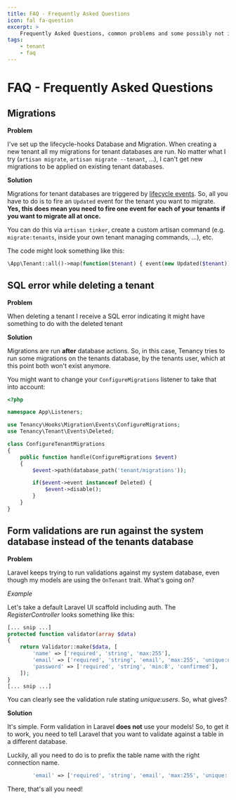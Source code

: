 ```yaml
---
title: FAQ - Frequently Asked Questions
icon: fal fa-question
excerpt: >
    Frequently Asked Questions, common problems and some possibly not immediately obvious information
tags:
    - tenant
    - faq
---
```


# FAQ - Frequently Asked Questions

## Migrations
**Problem**

I've set up the lifecycle-hooks Database and Migration. When creating a new tenant all my migrations for tenant databases are run.
No matter what I try (`artisan migrate`, `artisan migrate --tenant`, ...), I can't get new migrations to be applied on existing tenant databases.


**Solution**

Migrations for tenant databases are triggered by [lifecycle events](hooks-general#events).
So, all you have to do is to fire an `Updated` event for the tenant you want to migrate. **Yes, this does mean you need to fire one event for each of your tenants if you want to migrate all at once.**

You can do this via `artisan tinker`, create a custom artisan command (e.g. `migrate:tenants`, inside your own tenant managing commands, ...), etc.

The code might look something like this:
```php
\App\Tenant::all()->map(function($tenant) { event(new Updated($tenant)); });
```


## SQL error while deleting a tenant
**Problem**

When deleting a tenant I receive a SQL error indicating it might have something to do with the deleted tenant

**Solution**

Migrations are run **after** database actions. So, in this case, Tenancy tries to run some migrations on the tenants database, by the tenants user, which at this point both won't exist anymore.

You might want to change your `ConfigureMigrations` listener to take that into account:
```php
<?php

namespace App\Listeners;

use Tenancy\Hooks\Migration\Events\ConfigureMigrations;
use Tenancy\Tenant\Events\Deleted;

class ConfigureTenantMigrations
{
    public function handle(ConfigureMigrations $event)
    {
        $event->path(database_path('tenant/migrations'));

        if($event->event instanceof Deleted) {
            $event->disable();
        }
    }
}

```

## Form validations are run against the system database instead of the tenants database
**Problem**

Laravel keeps trying to run validations against my system database, even though my models are using the `OnTenant` trait. What's going on?

*Example*

Let's take a default Laravel UI scaffold including auth. The *RegisterController* looks something like this:
```php
[... snip ...]
protected function validator(array $data)
{
    return Validator::make($data, [
        'name' => ['required', 'string', 'max:255'],
        'email' => ['required', 'string', 'email', 'max:255', 'unique:users'],
        'password' => ['required', 'string', 'min:8', 'confirmed'],
    ]);
}
[... snip ...]
```
You can clearly see the validation rule stating *unique:users*. So, what gives?

**Solution**

It's simple. Form validation in Laravel **does not** use your models! So, to get it to work, you need to tell Laravel that you want to validate against a table in a different database.

Luckily, all you need to do is to prefix the table name with the right connection name.
```php
        'email' => ['required', 'string', 'email', 'max:255', 'unique:' . Tenancy::getTenantConnectionName() . '.users'],
```
There, that's all you need!
